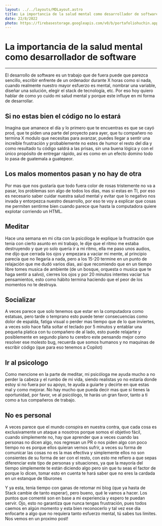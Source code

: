 ```yaml
---
layout: ../../layouts/MDLayout.astro
title: La importancia de la salud mental como desarrollador de software
date: 22/8/2022
photo: https://firebasestorage.googleapis.com/v0/b/portafoliohuchin.appspot.com/o/blog%2FSaludMental.png?alt=media&token=9d98a485-c515-4d7e-8933-91be11c8eae9
---
```


# La importancia de la salud mental como desarrollador de software

---

El desarrollo de software es un trabajo que de fuera puede que parezca sencillo, escribir enfrente de un ordenador durante X horas como si nada, cuando realmente nuestro mayor esfuerzo es mental, nombrar una variable, diseñar una solución, elegir el stack de tecnología, etc. Por eso hoy quiero hablar de como yo cuido mi salud mental y porque este influye en mi forma de desarrollar.

## Si no estas bien el código no lo estará
Imagina que amanece el día y lo primero que te encuentras es que se cayó prod, que te piden una parte del proyecto para ayer, que tu compañero no termina X modulo que necesitas para avanzar, puedes llegar a sentir una increíble frustración y probablemente no estes de humor el resto del día y como resultado tu código saldrá a las prisas, sin una buena lógica y con el único propósito de entregar rápido, así es como en un efecto domino todo lo pasa de guatemala a guatepeor.

## Los malos momentos pasan y no hay de otra
Por mas que nos gustaría que todo fuera color de rosas tristemente no va a pasar, los problemas son algo de todos los días, mas si estas en TI, por eso es necesario saber cuidar nuestra salud mental y evitar que lo negativo nos invada y entorpezca nuestro desarrollo, por eso te voy a explicar que cosas me permiten sentirme bien cuando parece que hasta la computadora quiere explotar corriendo un HTML.

## Meditar
Hace una semana en mi cita con la psicóloga le explique la frustración que tenia con cierto asunto en mi trabajo, le dije que el ritmo me estaba destruyendo y que yo solo quería ir a mi ritmo, ella me paso unos audios, me dijo que cerrada los ojos y empezara a vaciar mi mente, al principio parecía que no llegaría a nada, pero a los 15-20 termine en un punto de relajación que me dudó varios días, así que recomiendo que en un tiempo libre tomes musica de ambiente (de un bosque, orquesta o musica que te haga sentir a salvo), cierres los ojos y por 20 minutos intentes vaciar tus pensamientos, esto como hábito termina haciendo que el peor de los momentos no te destruya.

## Socializar
A veces parece que solo tenemos que estar en la computadora como estatuas, pero tarde o temprano esto puede tener consecuencias como dolor de espalda, fatiga visual o perder mas tiempo que de lo que inviertes, a veces solo hace falta soltar el teclado por 5 minutos y entablar una pequeña platica con tu compañero de al lado, esto puede relajarte y posiblemente en segundo plano tu cerebro este pensando mejor como resolver ese molesto bug, recuerda que somos humanos y no maquinas de escribir código (que para eso tenemos a Copilot)

## Ir al psicologo
Como mencione en la parte de meditar, mi psicóloga me ayuda mucho a no perder la cabeza y el rumbo de mi vida, siendo realistas yo no estaría donde estoy si no fuera por su apoyo, te ayuda a guiarte y decirte en que estas mal y como mejorar. No hay mucho que pueda decir mas que si tienes la oportunidad, por favor, ve al psicólogo, te harás un gran favor, tanto a ti como a tus compañeros de trabajo.

## No es personal
A veces parece que el mundo conspira en nuestra contra, que cada cosa es exclusivamente un ataque a nosotros porque somos el objetivo fácil, cuando simplemente no, hay que aprender que a veces cuando las personas no dicen algo, nos regresan un PR o nos piden algo con poco tiempo no es porque ellos quieran vernos sufrir, a veces su forma de comunicar las cosas no es la mas efectiva y simplemente ellos no son consientes de su forma de ser con el resto, con esto me refiero a que sepas diferenciar este tipo de personas y situaciones, ya que la mayoría del tiempo simplemente te están diciendo algo pero sin que tu seas el factor de porque lo dicen, tomar esto en cuenta te hará saber que no eres la cardada en un estanque de tiburones

Y ya esta, tenia tiempo con ganas de retomar mi blog (que ya hasta de Stack cambie de tanto esperar), pero bueno, qué le vamos a hacer. Los puntos que comenté son en base a mi experiencia y espero te puedan servir. Ojo, esto no garantiza que nunca tengas frustración, pues todos caemos en algún momento y esta bien reconocerlo y tal vez ese día enfocarte a algo que no requiera tanto esfuerzo mental, tú sabes tus limites. Nos vemos en un proximo post!
